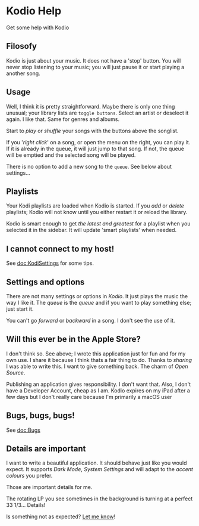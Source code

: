 # Kodio Help

Get some help with Kodio

## Filosofy

Kodio is just about your music. It does not have a 'stop' button. You will never stop listening to your music; you will just pause it or start playing a another song.

## Usage

Well, I think it is pretty straightforward. Maybe there is only one thing unusual; your library lists are `toggle buttons`. Select an artist or deselect it again. I like that. Same for genres and albums.

Start to *play* or *shuffle* your songs with the buttons above the songlist.

If you '_right click_' on a song, or open the menu on the right,  you can play it. If it is already in the queue, it will just jump to that song. If not, the queue will be emptied and the selected song will be played.

There is no option to add a new song to the `queue`. See below about settings...

## Playlists

Your Kodi playlists are loaded when Kodio is started. If you *add* or *delete* playlists; Kodio will not know until you either restart it or reload the library.

Kodio is smart enough to get *the latest and greatest* for a playlist when you selected it in the sidebar. It will update 'smart playlists' when needed.


## I cannot connect to my host!

See <doc:KodiSettings> for some tips.

## Settings and options

There are not many settings or options in *Kodio*. It just plays the music the way I like it. The _queue_ is the _queue_ and if you want to play something else; just start it.

You can't go _forward_ or _backward_ in a song. I don't see the use of it.

## Will this ever be in the Apple Store?

I don't think so. See above; I wrote this application just for fun and for my own use. I share it because I think thats a fair thing to do. Thanks to *sharing* I was able to write this. I want to give something back. The charm of *Open Source*.

Publishing an application gives responsibility. I don't want that. Also, I don't have a Developer Account, cheap as I am. Kodio expires on my iPad after a few days but I don't really care because I'm primarily a macOS user

## Bugs, bugs, bugs!

See <doc:Bugs>

## Details are important

I want to write a beautiful application. It should behave just like you would expect. It supports *Dark Mode*, *System Settings* and will adapt to the *accent colours* you prefer.

Those are important details for me.

The rotating LP you see sometimes in the background is turning at a perfect 33 1/3... Details!

Is something not as expected? [Let me know](https://github.com/Desbeers/Kodio/issues)!
